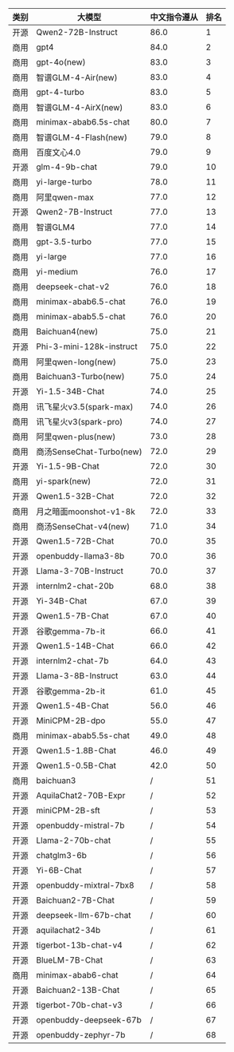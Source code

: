 
| 类别 | 大模型                         | 中文指令遵从 | 排名 |
|-----|------------------------------|---------|----|
|开源|Qwen2-72B-Instruct|86.0|1|
|商用|gpt4|84.0|2|
|商用|gpt-4o(new)|83.0|3|
|商用|智谱GLM-4-Air(new)|83.0|4|
|商用|gpt-4-turbo|83.0|5|
|商用|智谱GLM-4-AirX(new)|83.0|6|
|商用|minimax-abab6.5s-chat|80.0|7|
|商用|智谱GLM-4-Flash(new)|79.0|8|
|商用|百度文心4.0|79.0|9|
|开源|glm-4-9b-chat|79.0|10|
|商用|yi-large-turbo|78.0|11|
|商用|阿里qwen-max|77.0|12|
|开源|Qwen2-7B-Instruct|77.0|13|
|商用|智谱GLM4|77.0|14|
|商用|gpt-3.5-turbo|77.0|15|
|商用|yi-large|77.0|16|
|商用|yi-medium|76.0|17|
|商用|deepseek-chat-v2|76.0|18|
|商用|minimax-abab6.5-chat|76.0|19|
|商用|minimax-abab5.5-chat|76.0|20|
|商用|Baichuan4(new)|75.0|21|
|开源|Phi-3-mini-128k-instruct|75.0|22|
|商用|阿里qwen-long(new)|75.0|23|
|商用|Baichuan3-Turbo(new)|75.0|24|
|开源|Yi-1.5-34B-Chat|74.0|25|
|商用|讯飞星火v3.5(spark-max)|74.0|26|
|商用|讯飞星火v3(spark-pro)|74.0|27|
|商用|阿里qwen-plus(new)|73.0|28|
|商用|商汤SenseChat-Turbo(new)|72.0|29|
|开源|Yi-1.5-9B-Chat|72.0|30|
|商用|yi-spark(new)|72.0|31|
|开源|Qwen1.5-32B-Chat|72.0|32|
|商用|月之暗面moonshot-v1-8k|72.0|33|
|商用|商汤SenseChat-v4(new)|71.0|34|
|开源|Qwen1.5-72B-Chat|70.0|35|
|开源|openbuddy-llama3-8b|70.0|36|
|开源|Llama-3-70B-Instruct|70.0|37|
|开源|internlm2-chat-20b|68.0|38|
|开源|Yi-34B-Chat|67.0|39|
|开源|Qwen1.5-7B-Chat|67.0|40|
|开源|谷歌gemma-7b-it|66.0|41|
|开源|Qwen1.5-14B-Chat|66.0|42|
|开源|internlm2-chat-7b|64.0|43|
|开源|Llama-3-8B-Instruct|63.0|44|
|开源|谷歌gemma-2b-it|61.0|45|
|开源|Qwen1.5-4B-Chat|56.0|46|
|开源|MiniCPM-2B-dpo|55.0|47|
|商用|minimax-abab5.5s-chat|49.0|48|
|开源|Qwen1.5-1.8B-Chat|46.0|49|
|开源|Qwen1.5-0.5B-Chat|42.0|50|
|商用|baichuan3|/|51|
|开源|AquilaChat2-70B-Expr|/|52|
|开源|miniCPM-2B-sft|/|53|
|开源|openbuddy-mistral-7b|/|54|
|开源|Llama-2-70b-chat|/|55|
|开源|chatglm3-6b|/|56|
|开源|Yi-6B-Chat|/|57|
|开源|openbuddy-mixtral-7bx8|/|58|
|开源|Baichuan2-7B-Chat|/|59|
|开源|deepseek-llm-67b-chat|/|60|
|开源|aquilachat2-34b|/|61|
|开源|tigerbot-13b-chat-v4|/|62|
|开源|BlueLM-7B-Chat|/|63|
|商用|minimax-abab6-chat|/|64|
|开源|Baichuan2-13B-Chat|/|65|
|开源|tigerbot-70b-chat-v3|/|66|
|开源|openbuddy-deepseek-67b|/|67|
|开源|openbuddy-zephyr-7b|/|68|

